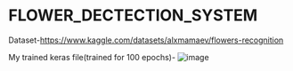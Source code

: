 # FLOWER_DECTECTION_SYSTEM
Dataset-https://www.kaggle.com/datasets/alxmamaev/flowers-recognition


My trained keras file(trained for 100 epochs)-
![image](https://github.com/Ranjan1231231/FLOWER_DECTECTION_SYSTEM/assets/89583677/fbe65db2-7899-4d58-9af0-f616ff27410e)
